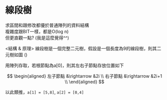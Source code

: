 # 線段樹
求區間和跟修改都優於普通陣列的資料結構 <br>
複雜度跟BIT一樣，都是O(log n) <br>
但更直觀一點? (我是這麼覺得^^) <br>

<結構 & 原理>
線段樹是一個完整二元樹，假設是一個長度為9的線段樹，則其二元樹如圖
()

用陣列存取，若根節點為a[0]，則其左右子節點存放位置如下

$$
\begin{aligned}
左子節點 &\rightarrow &2i \\
右子節點 &\rightarrow &2i+1 \\
\end{aligned}
$$

以此類推，`a[1] = [5,8]`, `a[2] = [0,4]`
